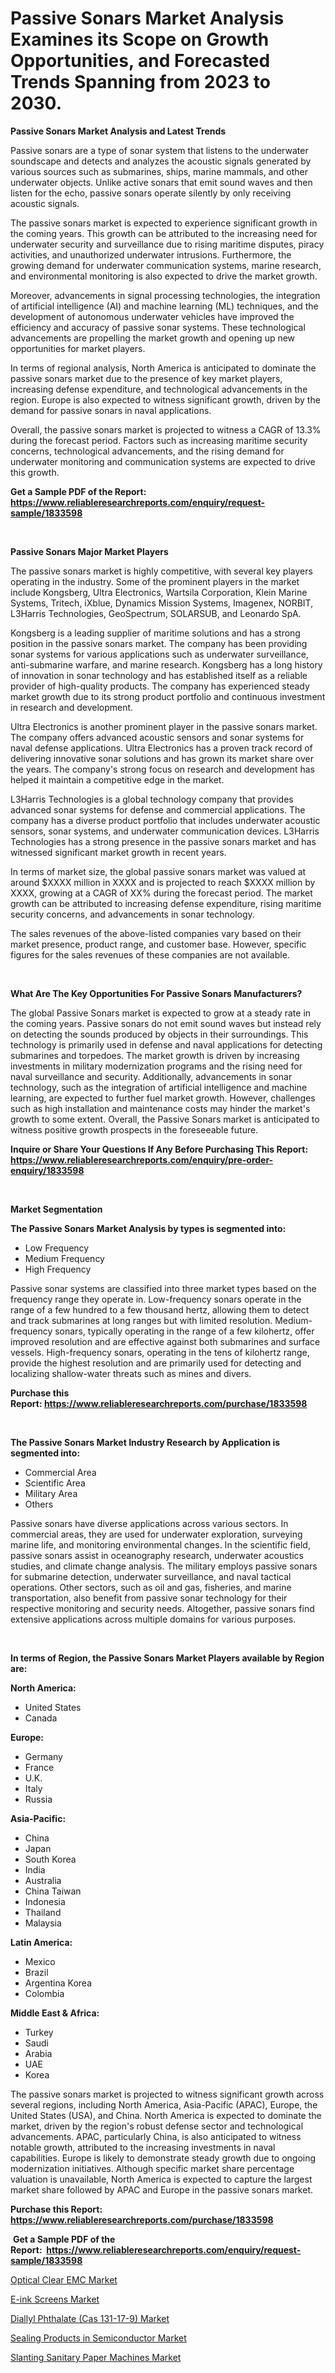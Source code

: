 <p><h1>Passive Sonars Market Analysis Examines its Scope on Growth Opportunities, and Forecasted Trends Spanning from 2023 to 2030.</h1></p><p><strong>Passive Sonars Market Analysis and Latest Trends</strong></p>
<p><p>Passive sonars are a type of sonar system that listens to the underwater soundscape and detects and analyzes the acoustic signals generated by various sources such as submarines, ships, marine mammals, and other underwater objects. Unlike active sonars that emit sound waves and then listen for the echo, passive sonars operate silently by only receiving acoustic signals.</p><p>The passive sonars market is expected to experience significant growth in the coming years. This growth can be attributed to the increasing need for underwater security and surveillance due to rising maritime disputes, piracy activities, and unauthorized underwater intrusions. Furthermore, the growing demand for underwater communication systems, marine research, and environmental monitoring is also expected to drive the market growth.</p><p>Moreover, advancements in signal processing technologies, the integration of artificial intelligence (AI) and machine learning (ML) techniques, and the development of autonomous underwater vehicles have improved the efficiency and accuracy of passive sonar systems. These technological advancements are propelling the market growth and opening up new opportunities for market players.</p><p>In terms of regional analysis, North America is anticipated to dominate the passive sonars market due to the presence of key market players, increasing defense expenditure, and technological advancements in the region. Europe is also expected to witness significant growth, driven by the demand for passive sonars in naval applications.</p><p>Overall, the passive sonars market is projected to witness a CAGR of 13.3% during the forecast period. Factors such as increasing maritime security concerns, technological advancements, and the rising demand for underwater monitoring and communication systems are expected to drive this growth.</p></p>
<p><strong>Get a Sample PDF of the Report:&nbsp; <a href="https://www.reliableresearchreports.com/enquiry/request-sample/1833598">https://www.reliableresearchreports.com/enquiry/request-sample/1833598</a></strong></p>
<p>&nbsp;</p>
<p><strong>Passive Sonars Major Market Players</strong></p>
<p><p>The passive sonars market is highly competitive, with several key players operating in the industry. Some of the prominent players in the market include Kongsberg, Ultra Electronics, Wartsila Corporation, Klein Marine Systems, Tritech, iXblue, Dynamics Mission Systems, Imagenex, NORBIT, L3Harris Technologies, GeoSpectrum, SOLARSUB, and Leonardo SpA.</p><p>Kongsberg is a leading supplier of maritime solutions and has a strong position in the passive sonars market. The company has been providing sonar systems for various applications such as underwater surveillance, anti-submarine warfare, and marine research. Kongsberg has a long history of innovation in sonar technology and has established itself as a reliable provider of high-quality products. The company has experienced steady market growth due to its strong product portfolio and continuous investment in research and development.</p><p>Ultra Electronics is another prominent player in the passive sonars market. The company offers advanced acoustic sensors and sonar systems for naval defense applications. Ultra Electronics has a proven track record of delivering innovative sonar solutions and has grown its market share over the years. The company's strong focus on research and development has helped it maintain a competitive edge in the market.</p><p>L3Harris Technologies is a global technology company that provides advanced sonar systems for defense and commercial applications. The company has a diverse product portfolio that includes underwater acoustic sensors, sonar systems, and underwater communication devices. L3Harris Technologies has a strong presence in the passive sonars market and has witnessed significant market growth in recent years.</p><p>In terms of market size, the global passive sonars market was valued at around $XXXX million in XXXX and is projected to reach $XXXX million by XXXX, growing at a CAGR of XX% during the forecast period. The market growth can be attributed to increasing defense expenditure, rising maritime security concerns, and advancements in sonar technology.</p><p>The sales revenues of the above-listed companies vary based on their market presence, product range, and customer base. However, specific figures for the sales revenues of these companies are not available.</p></p>
<p>&nbsp;</p>
<p><strong>What Are The Key Opportunities For Passive Sonars Manufacturers?</strong></p>
<p><p>The global Passive Sonars market is expected to grow at a steady rate in the coming years. Passive sonars do not emit sound waves but instead rely on detecting the sounds produced by objects in their surroundings. This technology is primarily used in defense and naval applications for detecting submarines and torpedoes. The market growth is driven by increasing investments in military modernization programs and the rising need for naval surveillance and security. Additionally, advancements in sonar technology, such as the integration of artificial intelligence and machine learning, are expected to further fuel market growth. However, challenges such as high installation and maintenance costs may hinder the market's growth to some extent. Overall, the Passive Sonars market is anticipated to witness positive growth prospects in the foreseeable future.</p></p>
<p><strong>Inquire or Share Your Questions If Any Before Purchasing This Report: <a href="https://www.reliableresearchreports.com/enquiry/pre-order-enquiry/1833598">https://www.reliableresearchreports.com/enquiry/pre-order-enquiry/1833598</a></strong></p>
<p>&nbsp;</p>
<p><strong>Market Segmentation</strong></p>
<p><strong>The Passive Sonars Market Analysis by types is segmented into:</strong></p>
<p><ul><li>Low Frequency</li><li>Medium Frequency</li><li>High Frequency</li></ul></p>
<p><p>Passive sonar systems are classified into three market types based on the frequency range they operate in. Low-frequency sonars operate in the range of a few hundred to a few thousand hertz, allowing them to detect and track submarines at long ranges but with limited resolution. Medium-frequency sonars, typically operating in the range of a few kilohertz, offer improved resolution and are effective against both submarines and surface vessels. High-frequency sonars, operating in the tens of kilohertz range, provide the highest resolution and are primarily used for detecting and localizing shallow-water threats such as mines and divers.</p></p>
<p><strong>Purchase this Report:&nbsp;<a href="https://www.reliableresearchreports.com/purchase/1833598">https://www.reliableresearchreports.com/purchase/1833598</a></strong></p>
<p>&nbsp;</p>
<p><strong>The Passive Sonars Market Industry Research by Application is segmented into:</strong></p>
<p><ul><li>Commercial Area</li><li>Scientific Area</li><li>Military Area</li><li>Others</li></ul></p>
<p><p>Passive sonars have diverse applications across various sectors. In commercial areas, they are used for underwater exploration, surveying marine life, and monitoring environmental changes. In the scientific field, passive sonars assist in oceanography research, underwater acoustics studies, and climate change analysis. The military employs passive sonars for submarine detection, underwater surveillance, and naval tactical operations. Other sectors, such as oil and gas, fisheries, and marine transportation, also benefit from passive sonar technology for their respective monitoring and security needs. Altogether, passive sonars find extensive applications across multiple domains for various purposes.</p></p>
<p>&nbsp;</p>
<p><strong>In terms of Region, the Passive Sonars Market Players available by Region are:</strong></p>
<p>
    <p> <strong> North America: </strong>
        <ul>
            <li>United States</li>
            <li>Canada</li>
        </ul>
        </p> 
    <p> <strong> Europe: </strong>
        <ul>
            <li>Germany</li>
            <li>France</li>
            <li>U.K.</li>
            <li>Italy</li>
            <li>Russia</li>
        </ul>
        </p> 
    <p> <strong> Asia-Pacific: </strong>
        <ul>
            <li>China</li>
            <li>Japan</li>
            <li>South Korea</li>
            <li>India</li>
            <li>Australia</li>
            <li>China Taiwan</li>
            <li>Indonesia</li>
            <li>Thailand</li>
            <li>Malaysia</li>
        </ul>
        </p> 
    <p> <strong> Latin America: </strong>
        <ul>
            <li>Mexico</li>
            <li>Brazil</li>
            <li>Argentina Korea</li>
            <li>Colombia</li>
        </ul>
        </p> 
    <p> <strong> Middle East & Africa: </strong>
        <ul>
            <li>Turkey</li>
            <li>Saudi</li>
            <li>Arabia</li>
            <li>UAE</li>
            <li>Korea</li>
        </ul>
    </p>
    </p>
<p><p>The passive sonars market is projected to witness significant growth across several regions, including North America, Asia-Pacific (APAC), Europe, the United States (USA), and China. North America is expected to dominate the market, driven by the region's robust defense sector and technological advancements. APAC, particularly China, is also anticipated to witness notable growth, attributed to the increasing investments in naval capabilities. Europe is likely to demonstrate steady growth due to ongoing modernization initiatives. Although specific market share percentage valuation is unavailable, North America is expected to capture the largest market share followed by APAC and Europe in the passive sonars market.</p></p>
<p><strong>Purchase this Report: <a href="https://www.reliableresearchreports.com/purchase/1833598">https://www.reliableresearchreports.com/purchase/1833598</a></strong></p>
<p>&nbsp;<strong>Get a Sample PDF of the Report:&nbsp;&nbsp;<a href="https://www.reliableresearchreports.com/enquiry/request-sample/1833598">https://www.reliableresearchreports.com/enquiry/request-sample/1833598</a></strong></p>
<p><strong></strong></p>
<p><p><a href="https://github.com/Chiragrp26/Market-Research-Report-List-1/blob/main/optical-clear-emc-market.md">Optical Clear EMC Market</a></p><p><a href="https://www.linkedin.com/pulse/decoding-e-ink-screens-market-deep-dive-latest-trends-segmentation-s7f7e/">E-ink Screens Market</a></p><p><a href="https://medium.com/@randallbode/diallyl-phthalate-cas-131-17-9-market-insights-into-market-cagr-market-trends-and-growth-ed73fbd8d76e">Diallyl Phthalate (Cas 131-17-9) Market</a></p><p><a href="https://github.com/AKSHATREPORTPRIME/Market-Research-Report-List-1/blob/main/sealing-products-in-semiconductor-market.md">Sealing Products in Semiconductor Market</a></p><p><a href="https://medium.com/@loyceharber/slanting-sanitary-paper-machines-market-exploring-market-share-market-trends-and-future-growth-91883d9204d5">Slanting Sanitary Paper Machines Market</a></p></p>